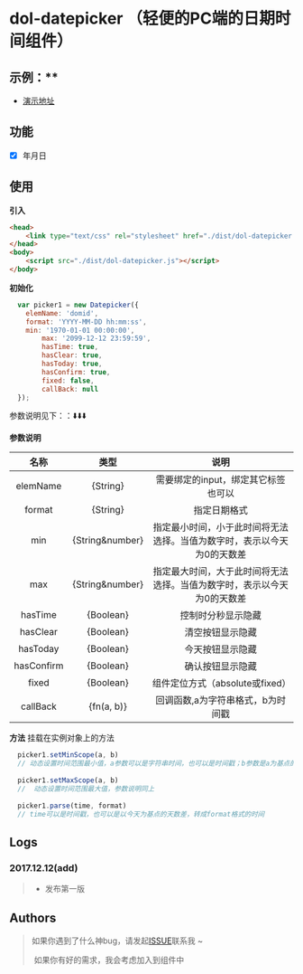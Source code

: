 # dol-datepicker （轻便的PC端的日期时间组件）
## 示例：**
* [演示地址](https://dolphin0618.github.io/dol-datepicker/index.html)

## 功能

- [x] 年月日

## 使用
**引入**
```html
<head>
    <link type="text/css" rel="stylesheet" href="./dist/dol-datepicker.css">
</head>
<body>
    <script src="./dist/dol-datepicker.js"></script>
</body>
```
**初始化**
```js
  var picker1 = new Datepicker({
    elemName: 'domid',
    format: 'YYYY-MM-DD hh:mm:ss',
    min: '1970-01-01 00:00:00',
		max: '2099-12-12 23:59:59',
		hasTime: true,
		hasClear: true,
		hasToday: true,
		hasConfirm: true,
		fixed: false,
		callBack: null
  });
```

参数说明见下：：⬇️⬇️⬇️

**参数说明**

|名称|类型|说明|
|:---:|:---:|:---:|
|elemName | {String} | 需要绑定的input，绑定其它标签也可以|
|format | {String} | 指定日期格式|
|min | {String&number} | 指定最小时间，小于此时间将无法选择。当值为数字时，表示以今天为0的天数差|
|max | {String&number} | 指定最大时间，大于此时间将无法选择。当值为数字时，表示以今天为0的天数差|
|hasTime | {Boolean}| 控制时分秒显示隐藏|
|hasClear | {Boolean} | 清空按钮显示隐藏|
|hasToday | {Boolean} | 今天按钮显示隐藏|
|hasConfirm | {Boolean} | 确认按钮显示隐藏|
|fixed | {Boolean} | 组件定位方式（absolute或fixed）|
|callBack | {fn(a, b)} | 回调函数,a为字符串格式，b为时间戳|

**方法**
挂载在实例对象上的方法

```js
  picker1.setMinScope(a, b)
  // 动态设置时间范围最小值，a参数可以是字符串时间，也可以是时间戳；b参数是a为基点的天数差。（比如a是'2017-12-12 00:00:00'，b是-2, 那么最小时间就是2017-12-10 00:00:00）
  
  picker1.setMaxScope(a, b)
  //  动态设置时间范围最大值，参数说明同上
  
  picker1.parse(time, format)
  // time可以是时间戳，也可以是以今天为基点的天数差，转成format格式的时间
```
## **Logs**
### 2017.12.12(add)
> * 发布第一版

## **Authors**
>  如果你遇到了什么神bug，请发起[ISSUE](https://github.com/dolphin0618/dol-datepicker/issues/new)联系我 ~
>
>  如果你有好的需求，我会考虑加入到组件中
>
